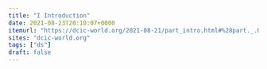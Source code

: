 ```yaml
---
title: "I Introduction"
date: 2021-08-23T20:10:07+0000
itemurl: "https://dcic-world.org/2021-08-21/part_intro.html#%28part._.Overview%29"
sites: "dcic-world.org"
tags: ["ds"]
draft: false
---
```

